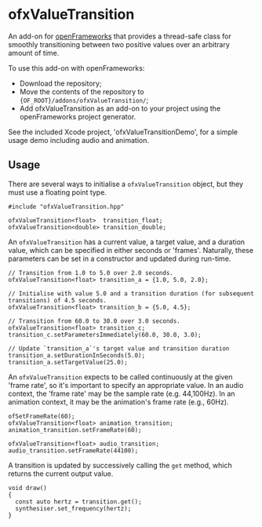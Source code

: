 # ofxValueTransition

An add-on for [openFrameworks](https://github.com/openframeworks/openFrameworks) that provides a thread-safe class for smoothly transitioning between two positive values over an arbitrary amount of time.

To use this add-on with openFrameworks:
  - Download the repository;
  - Move the contents of the repository to `{OF_ROOT}/addons/ofxValueTransition/`;
  - Add ofxValueTransition as an add-on to your project using the openFrameworks project generator.

See the included Xcode project, 'ofxValueTransitionDemo', for a simple usage demo including audio and animation.

## Usage

There are several ways to initialise a `ofxValueTransition` object, but they must use a floating point type.

```
#include "ofxValueTransition.hpp"

ofxValueTransition<float>  transition_float;
ofxValueTransition<double> transition_double;
```

An `ofxValueTransition` has a current value, a target value, and a duration value, which can be specified in either seconds or 'frames'. Naturally, these parameters can be set in a constructor and updated during run-time.

```
// Transition from 1.0 to 5.0 over 2.0 seconds.
ofxValueTransition<float> transition_a = {1.0, 5.0, 2.0};

// Initialise with value 5.0 and a transition duration (for subsequent transitions) of 4.5 seconds.
ofxValueTransition<float> transition_b = {5.0, 4.5};

// Transition from 60.0 to 30.0 over 3.0 seconds.
ofxValueTransition<float> transition_c;
transition_c.setParametersImmediately(60.0, 30.0, 3.0);

// Update `transition_a`'s target value and transition duration
transition_a.setDurationInSeconds(5.0);
transition_a.setTargetValue(25.0);
```

An `ofxValueTransition` expects to be called continuously at the given 'frame rate', so it's important to specify an appropriate value. In an audio context, the 'frame rate' may be the sample rate (e.g. 44,100Hz). In an animation context, it may be the animation's frame rate (e.g., 60Hz).

```
ofSetFrameRate(60);
ofxValueTransition<float> animation_transition;
animation_transition.setFrameRate(60);

ofxValueTransition<float> audio_transition;
audio_transition.setFrameRate(44100);
```

A transition is updated by successively calling the `get` method, which returns the current output value.
```
void draw()
{
  const auto hertz = transition.get();
  synthesiser.set_frequency(hertz);
}
```
